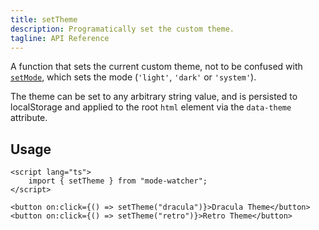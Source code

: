 ```yaml
---
title: setTheme
description: Programatically set the custom theme.
tagline: API Reference
---
```


A function that sets the current custom theme, not to be confused with
[`setMode`](/docs/api-reference/set-mode), which sets the mode (`'light'`, `'dark'` or `'system'`).

The theme can be set to any arbitrary string value, and is persisted to localStorage and applied to
the root `html` element via the `data-theme` attribute.

## Usage

```svelte
<script lang="ts">
	import { setTheme } from "mode-watcher";
</script>

<button on:click={() => setTheme("dracula")}>Dracula Theme</button>
<button on:click={() => setTheme("retro")}>Retro Theme</button>
```
